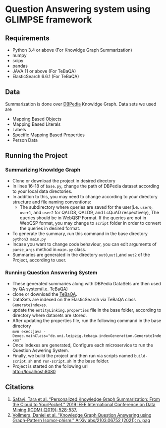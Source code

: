 # Question Answering system using GLIMPSE framework

## Requirements

- Python 3.4 or above (For Knowldge Graph Summarization)
- numpy
- scipy
- pandas
- JAVA 11 or above (For TeBaQA)
- ElasticSearch 6.6.1 (For TeBaQA)

## Data

Summarization is done over [DBPedia](https://www.dbpedia.org/) Knowldge Graph. Data sets we used are
- Mapping Based Objects
- Mapping Based Literals
- Labels
- Specific Mapping Based Properties
- Person Data


## Running the Project

### Summarizing Knowldge Graph
- Clone or download the project in desired directory
- In lines 16-18 of ``base.py``, change the path of DBPedia dataset according to your local data directories.
- In addition to this, you may need to change according to your directory structure and file naming conventions:
    - The subdirectory where queries are saved for the user(i.e. ``user0``, ``user1``, and ``user2`` for QALD8, QALD9, and LcQuAD respectively), The queries should be in WebQSP Format. If the queries are not in WebQSP format, you may change to ``script`` folder in order to convert the queries in desired format.
- To generate the summary, run this command in the base directory <br>
    ``python3 main.py``
- Incase you want to change code behaviour, you can edit arguments of ``parse_args`` method in ``main.py`` class. 
- Summaries are generated in the directory ``out0``,``out1``,and ``out2`` of the Project, according to user.

### Running Question Answering System
- These generated summaries along with DBPedia DataSets are then used by QA system(i.e. TeBaQA)
- clone or download the [TeBaQA](https://github.com/dice-group/TeBaQA). 
- DataSets are indexed on the ElasticSearch via TeBaQA class ``GenerateIndexes``.
- update the ``entityLinking.properties`` file in the base folder, according to directory where datasets are stored.
- After updating the properties file, run the following command in the base directory <br>
 ``mvn exec:java -Dexec.mainClass="de.uni.leipzig.tebaqa.indexGeneration.GenerateIndexes"``
- Once indexes are generated, Configure each microservice to run the Question Aswering System.
- Finally, we build the project and then run via scripts named ``build-script.sh`` and ``run-script.sh`` in the base folder.
- Project is started on the following url <br>
[http://localhost:8080](http://localhost:8080) 
## Citations

1. [Safavi,  Tara  et  al.  “Personalized  Knowledge  Graph  Summarization:   From  the  Cloud  to  YourPocket.” 2019 IEEE International Conference on Data Mining (ICDM) (2019):  528-537.](https://github.com/GemsLab/GLIMPSE-personalized-KGsummarization)
2. [Vollmers,  Daniel  et  al.  “Knowledge  Graph  Question  Answering  using  Graph-Pattern  Isomor-phism.” ArXiv abs/2103.06752 (2021):  n. pag](https://github.com/dice-group/TeBaQA)
